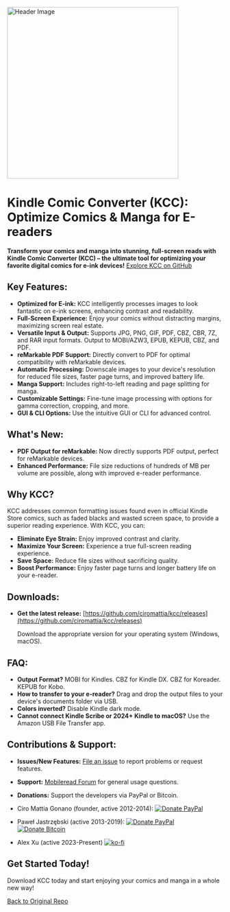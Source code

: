<img src="header.jpg" alt="Header Image" width="400">

# Kindle Comic Converter (KCC): Optimize Comics & Manga for E-readers

**Transform your comics and manga into stunning, full-screen reads with Kindle Comic Converter (KCC) – the ultimate tool for optimizing your favorite digital comics for e-ink devices!** [Explore KCC on GitHub](https://github.com/ciromattia/kcc)

## Key Features:

*   **Optimized for E-ink:**  KCC intelligently processes images to look fantastic on e-ink screens, enhancing contrast and readability.
*   **Full-Screen Experience:**  Enjoy your comics without distracting margins, maximizing screen real estate.
*   **Versatile Input & Output:** Supports JPG, PNG, GIF, PDF, CBZ, CBR, 7Z, and RAR input formats. Output to MOBI/AZW3, EPUB, KEPUB, CBZ, and PDF.
*   **reMarkable PDF Support:**  Directly convert to PDF for optimal compatibility with reMarkable devices.
*   **Automatic Processing:** Downscale images to your device's resolution for reduced file sizes, faster page turns, and improved battery life.
*   **Manga Support:** Includes right-to-left reading and page splitting for manga.
*   **Customizable Settings:** Fine-tune image processing with options for gamma correction, cropping, and more.
*   **GUI & CLI Options:** Use the intuitive GUI or CLI for advanced control.

## What's New:

*   **PDF Output for reMarkable:** Now directly supports PDF output, perfect for reMarkable devices.
*   **Enhanced Performance:** File size reductions of hundreds of MB per volume are possible, along with improved e-reader performance.

## Why KCC?

KCC addresses common formatting issues found even in official Kindle Store comics, such as faded blacks and wasted screen space, to provide a superior reading experience. With KCC, you can:

*   **Eliminate Eye Strain:** Enjoy improved contrast and clarity.
*   **Maximize Your Screen:** Experience a true full-screen reading experience.
*   **Save Space:** Reduce file sizes without sacrificing quality.
*   **Boost Performance:** Enjoy faster page turns and longer battery life on your e-reader.

## Downloads:

*   **Get the latest release:** [https://github.com/ciromattia/kcc/releases](https://github.com/ciromattia/kcc/releases)

    Download the appropriate version for your operating system (Windows, macOS).

## FAQ:

*   **Output Format?**  MOBI for Kindles. CBZ for Kindle DX. CBZ for Koreader. KEPUB for Kobo.
*   **How to transfer to your e-reader?** Drag and drop the output files to your device's documents folder via USB.
*   **Colors inverted?** Disable Kindle dark mode.
*   **Cannot connect Kindle Scribe or 2024+ Kindle to macOS?** Use the Amazon USB File Transfer app.

## Contributions & Support:

*   **Issues/New Features:** [File an issue](https://github.com/ciromattia/kcc/issues/new) to report problems or request features.
*   **Support:** [Mobileread Forum](http://www.mobileread.com/forums/showthread.php?t=207461) for general usage questions.
*   **Donations:** Support the developers via PayPal or Bitcoin.

*   Ciro Mattia Gonano (founder, active 2012-2014):
    [![Donate PayPal](https://img.shields.io/badge/Donate-PayPal-green.svg)](https://www.paypal.com/cgi-bin/webscr?cmd=_s-xclick&hosted_button_id=D8WNYNPBGDAS2)
*   Paweł Jastrzębski (active 2013-2019):
    [![Donate PayPal](https://img.shields.io/badge/Donate-PayPal-green.svg)](https://www.paypal.com/cgi-bin/webscr?cmd=_s-xclick&hosted_button_id=YTTJ4LK2JDHPS)
    [![Donate Bitcoin](https://img.shields.io/badge/Donate-Bitcoin-green.svg)](https://jastrzeb.ski/donate/)
*   Alex Xu (active 2023-Present)
    [![ko-fi](https://ko-fi.com/img/githubbutton_sm.svg)](https://ko-fi.com/Q5Q41BW8HS)

## Get Started Today!
Download KCC today and start enjoying your comics and manga in a whole new way!

[Back to Original Repo](https://github.com/ciromattia/kcc)